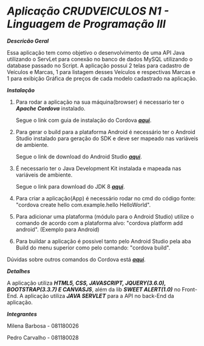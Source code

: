 # ***Aplicação CRUDVEICULOS N1 - Linguagem de Programação III***

***Descricão Geral***

Essa aplicação tem como objetivo o desenvolvimento de uma API Java utilizando o ServLet para conexão no banco de dados MySQL utilizando o database passado no Script.
A aplicação possui 2 telas para cadastro de Veículos e Marcas, 1 para listagem desses Veículos e respectivas Marcas e 1 para exibição Gráfica de preços de cada modelo
cadastrado na aplicação.

***Instalação***

1. Para rodar a aplicação na sua máquina(browser) é necessario ter o ***Apache Cordova*** instalado.

   Segue o link com guia de instalação do Cordova ***[aqui](https://cordova.apache.org/#getstarted)***.

2. Para gerar o build para a plataforma Android é necessário ter o Android Studio instalado para geração do SDK e deve ser mapeado nas variáveis de ambiente.

   Segue o link de download do Android Studio ***[aqui](https://developer.android.com/studio)***.

3. É necessario ter o Java Development Kit instalada e mapeada nas variáveis de ambiente.

   Segue o link para download do JDK 8 ***[aqui](https://www.oracle.com/br/java/technologies/javase/javase-jdk8-downloads.html)***.

4. Para criar a aplicação(App) é necessário rodar no cmd do código fonte: "cordova create hello com.example.hello HelloWorld".


5. Para adicionar uma plataforma (módulo para o Android Studio) utilize o comando de acordo com a plataforma alvo: "cordova platform add android".
(Exemplo para Android) 

6. Para buildar a aplicação é possivel tanto pelo Android Studio pela aba Build do menu superior como pelo comando: "cordova build".

Dúvidas sobre outros comandos do Cordova está ***[aqui](https://cordova.apache.org/docs/en/3.1.0/guide/cli/)***.

***Detalhes***

A aplicação utiliza ***HTML5, CSS, JAVASCRIPT, JQUERY(3.6.0), BOOTSTRAP(3.3.7) E CANVASJS***, além da lib ***SWEET ALERT(1.0)*** no Front-End.
A aplicação utiliza ***JAVA SERVLET*** para a API no back-End da aplicação.

***Integrantes***

Milena Barbosa - 081180026

Pedro Carvalho - 081180028
